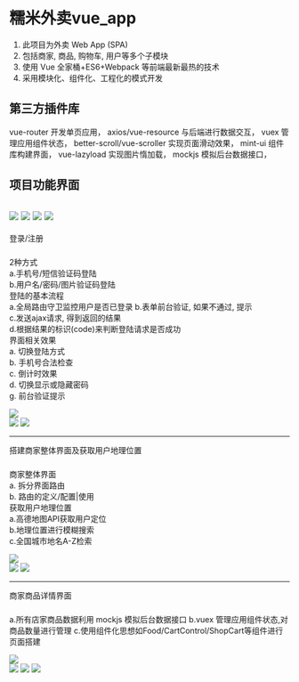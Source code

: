 糯米外卖vue_app
===
1) 此项目为外卖 Web App (SPA)
2) 包括商家, 商品, 购物车, 用户等多个子模块
3) 使用 Vue 全家桶+ES6+Webpack 等前端最新最热的技术
4) 采用模块化、组件化、工程化的模式开发

第三方插件库
---
 vue-router 开发单页应用，
 axios/vue-resource 与后端进行数据交互，
 vuex 管理应用组件状态，
 better-scroll/vue-scroller 实现页面滑动效果，
 mint-ui 组件库构建界面，
 vue-lazyload 实现图片惰加载，
 mockjs 模拟后台数据接口，

项目功能界面
---
###
![](https://github.com/williamGIG/williamGIG.github.io/blob/master/rumi_vue/imgs/home_one.png)
![](https://github.com/williamGIG/williamGIG.github.io/blob/master/rumi_vue/imgs/home_two.png)
![](https://github.com/williamGIG/williamGIG.github.io/blob/master/rumi_vue/imgs/home_three.png)
![](https://github.com/williamGIG/williamGIG.github.io/blob/master/rumi_vue/imgs/home_four.png)<br/>
---
登录/注册
###

2种方式<br/>
a.手机号/短信验证码登陆<br/>
b.用户名/密码/图片验证码登陆<br/>
登陆的基本流程<br/>
       a.全局路由守卫监控用户是否已登录
       b.表单前台验证, 如果不通过, 提示<br/>
       c.发送ajax请求, 得到返回的结果<br/>
       d.根据结果的标识(code)来判断登陆请求是否成功<br/>
界面相关效果<br/>
    a. 切换登陆方式<br/>
    b. 手机号合法检查<br/>
    c. 倒计时效果<br/>
    d. 切换显示或隐藏密码<br/>
    g. 前台验证提示<br/>

  ![](https://github.com/williamGIG/williamGIG.github.io/blob/master/rumi_vue/imgs/gif_one.gif)<br/>
  ![](https://github.com/williamGIG/williamGIG.github.io/blob/master/rumi_vue/imgs/png_one.png)
  ![](https://github.com/williamGIG/williamGIG.github.io/blob/master/rumi_vue/imgs/png_two.png)<br/>

---

搭建商家整体界面及获取用户地理位置
###

商家整体界面<br/>
  a. 拆分界面路由<br/>
  b. 路由的定义/配置|使用<br/>
 获取用户地理位置<br/>
  a.高德地图API获取用户定位<br/>
  b.地理位置进行模糊搜索<br/>
  c.全国城市地名A-Z检索<br/>
  
  ![](https://github.com/williamGIG/williamGIG.github.io/blob/master/rumi_vue/imgs/gif_two.gif)<br/>
  ![](https://github.com/williamGIG/williamGIG.github.io/blob/master/rumi_vue/imgs/png_four.png)
  ![](https://github.com/williamGIG/williamGIG.github.io/blob/master/rumi_vue/imgs/png_five.png)<br/>
  
  

---

商家商品详情界面
###
a.所有店家商品数据利用 mockjs 模拟后台数据接口
b.vuex 管理应用组件状态,对商品数量进行管理
c.使用组件化思想如Food/CartControl/ShopCart等组件进行页面搭建

![](https://github.com/williamGIG/williamGIG.github.io/blob/master/rumi_vue/imgs/gif_three.gif)<br/>
  ![](https://github.com/williamGIG/williamGIG.github.io/blob/master/rumi_vue/imgs/png_six.png)
  ![](https://github.com/williamGIG/williamGIG.github.io/blob/master/rumi_vue/imgs/png_seven.png)
   ![](https://github.com/williamGIG/williamGIG.github.io/blob/master/rumi_vue/imgs/png_eight.png)<br/>
